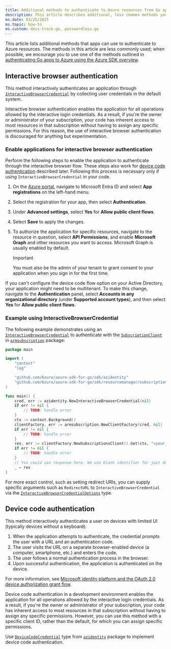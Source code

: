 ```yaml
---
title: Additional methods to authenticate to Azure resources from Go apps
description: This article describes additional, less common methods you can use to authenticate your Go app to Azure resources. 
ms.date: 03/25/2025
ms.topic: how-to
ms.custom: devx-track-go, passwordless-go
---
```


This article lists additional methods that apps can use to authenticate to Azure resources. The methods in this article are less commonly used; when possible, we encourage you to use one of the methods outlined in [authenticating Go apps to Azure using the Azure SDK overview](./authentication-overview.md).

## Interactive browser authentication

This method interactively authenticates an application through [`InteractiveBrowserCredential`](https://pkg.go.dev/github.com/Azure/azure-sdk-for-go/sdk/azidentity#InteractiveBrowserCredential) by collecting user credentials in the default system.

Interactive browser authentication enables the application for all operations allowed by the interactive login credentials. As a result, if you're the owner or administrator of your subscription, your code has inherent access to most resources in that subscription without having to assign any specific permissions. For this reason, the use of interactive browser authentication is discouraged for anything but experimentation.

### Enable applications for interactive browser authentication

Perform the following steps to enable the application to authenticate through the interactive browser flow. These steps also work for [device code authentication](#device-code-authentication) described later. Following this process is necessary only if using `InteractiveBrowserCredential` in your code.

1. On the [Azure portal](https://portal.azure.com), navigate to Microsoft Entra ID and select **App registrations** on the left-hand menu.
1. Select the registration for your app, then select **Authentication**.
1. Under **Advanced settings**, select **Yes** for **Allow public client flows**.
1. Select **Save** to apply the changes.
1. To authorize the application for specific resources, navigate to the resource in question, select **API Permissions**, and enable **Microsoft Graph** and other resources you want to access. Microsoft Graph is usually enabled by default.

    > [!IMPORTANT]
    > You must also be the admin of your tenant to grant consent to your application when you sign in for the first time.

If you can't configure the device code flow option on your Active Directory, your application might need to be multitenant. To make this change, navigate to the **Authentication** panel, select **Accounts in any organizational directory** (under **Supported account types**), and then select **Yes** for **Allow public client flows**.

### Example using InteractiveBrowserCredential

The following example demonstrates using an [`InteractiveBrowserCredential`](https://pkg.go.dev/github.com/Azure/azure-sdk-for-go/sdk/azidentity#InteractiveBrowserCredential) to authenticate with the [`SubscriptionClient`](https://pkg.go.dev/github.com/Azure/azure-sdk-for-go/sdk/resourcemanager/subscription/armsubscription#SubscriptionsClient) in [`armsubscription`](https://pkg.go.dev/github.com/Azure/azure-sdk-for-go/sdk/resourcemanager/subscription/armsubscription) package:

```go
package main

import (
	"context"
	"log"

	"github.com/Azure/azure-sdk-for-go/sdk/azidentity"
	"github.com/Azure/azure-sdk-for-go/sdk/resourcemanager/subscription/armsubscription"
)

func main() {
	cred, err := azidentity.NewInteractiveBrowserCredential(nil)
	if err != nil {
		// TODO: handle error
	}
	ctx := context.Background()
	clientFactory, err := armsubscription.NewClientFactory(cred, nil)
	if err != nil {
		// TODO: handle error
	}
	res, err := clientFactory.NewSubscriptionsClient().Get(ctx, "<your_subscription_id>", nil)
	if err != nil {
		// TODO: handle error
	}
	// You could use response here. We use blank identifier for just demo purposes.
	_ = res
}
```

For more exact control, such as setting redirect URIs, you can supply specific arguments such as `RedirectURL` to `InteractiveBrowserCredential` via the [`InteractiveBrowserCredentialOptions`](https://pkg.go.dev/github.com/Azure/azure-sdk-for-go/sdk/azidentity#InteractiveBrowserCredentialOptions) type.

## Device code authentication

This method interactively authenticates a user on devices with limited UI (typically devices without a keyboard):

1. When the application attempts to authenticate, the credential prompts the user with a URL and an authentication code.
1. The user visits the URL on a separate browser-enabled device (a computer, smartphone, etc.) and enters the code.
1. The user follows a normal authentication process in the browser.
1. Upon successful authentication, the application is authenticated on the device.

For more information, see [Microsoft identity platform and the OAuth 2.0 device authorization grant flow](/entra/identity-platform/v2-oauth2-device-code).

Device code authentication in a development environment enables the application for all operations allowed by the interactive login credentials. As a result, if you're the owner or administrator of your subscription, your code has inherent access to most resources in that subscription without having to assign any specific permissions. However, you can use this method with a specific client ID, rather than the default, for which you can assign specific permissions.

Use [`DeviceCodeCredential`](https://pkg.go.dev/github.com/Azure/azure-sdk-for-go/sdk/azidentity#DeviceCodeCredential) type from [`azidentity`](https://pkg.go.dev/github.com/Azure/azure-sdk-for-go/sdk/azidentity) package to implement device code authentication.

